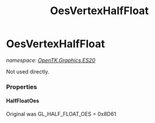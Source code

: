 ﻿---
title: OesVertexHalfFloat
---

# OesVertexHalfFloat
_namespace: [OpenTK.Graphics.ES20](N-OpenTK.Graphics.ES20.html)_

Not used directly.



### Properties

#### HalfFloatOes
Original was GL_HALF_FLOAT_OES = 0x8D61

